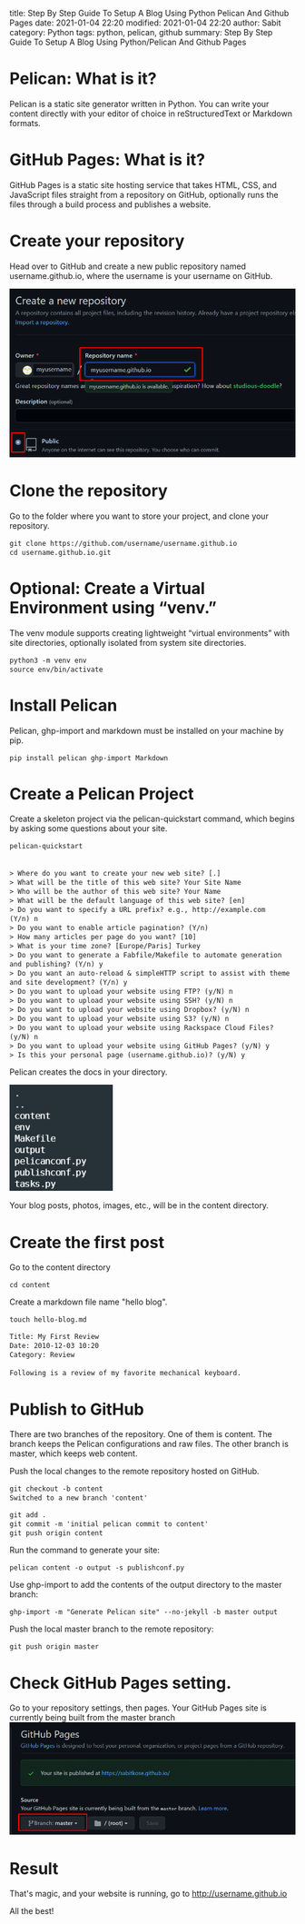 title: Step By Step Guide To Setup A Blog Using Python Pelican And Github Pages
date: 2021-01-04 22:20
modified: 2021-01-04 22:20
author: Sabit
category: Python
tags: python, pelican, github
summary: Step By Step Guide To Setup A Blog Using Python/Pelican And Github Pages


# Pelican: What is it?
Pelican is a static site generator written in Python. You can write your content directly with your editor of choice in reStructuredText or Markdown formats.

# GitHub Pages: What is it?
GitHub Pages is a static site hosting service that takes HTML, CSS, and JavaScript files straight from a repository on GitHub, optionally runs the files through a build process and publishes a website.

# Create your repository
Head over to GitHub and create a new public repository named username.github.io, where the username is your username on GitHub.

![GitHub Pages Create A New Repository](images/github-pages-create-a-new-repository.png)

# Clone the repository
Go to the folder where you want to store your project, and clone your repository.

```
git clone https://github.com/username/username.github.io
cd username.github.io.git

```

# Optional: Create a Virtual Environment using “venv.”
The venv module supports creating lightweight “virtual environments” with site directories, optionally isolated from system site directories.

```
python3 -m venv env
source env/bin/activate

```

# Install Pelican
Pelican, ghp-import and markdown must be installed on your machine by pip.

```
pip install pelican ghp-import Markdown

```

# Create a Pelican Project
Create a skeleton project via the pelican-quickstart command, which begins by asking some questions about your site.

```
pelican-quickstart


> Where do you want to create your new web site? [.]  
> What will be the title of this web site? Your Site Name
> Who will be the author of this web site? Your Name
> What will be the default language of this web site? [en]
> Do you want to specify a URL prefix? e.g., http://example.com   (Y/n) n
> Do you want to enable article pagination? (Y/n)
> How many articles per page do you want? [10]
> What is your time zone? [Europe/Paris] Turkey
> Do you want to generate a Fabfile/Makefile to automate generation and publishing? (Y/n) y
> Do you want an auto-reload & simpleHTTP script to assist with theme and site development? (Y/n) y
> Do you want to upload your website using FTP? (y/N) n
> Do you want to upload your website using SSH? (y/N) n
> Do you want to upload your website using Dropbox? (y/N) n
> Do you want to upload your website using S3? (y/N) n
> Do you want to upload your website using Rackspace Cloud Files? (y/N) n
> Do you want to upload your website using GitHub Pages? (y/N) y
> Is this your personal page (username.github.io)? (y/N) y

```


Pelican creates the docs in your directory.

![Pelican Directory](images/pelican-directory.png)

Your blog posts, photos, images, etc., will be in the content directory.

# Create the first post
Go to the content directory

```
cd content

```

Create a markdown file name "hello blog".

```
touch hello-blog.md

```

```
Title: My First Review
Date: 2010-12-03 10:20
Category: Review

Following is a review of my favorite mechanical keyboard.

```

# Publish to GitHub
There are two branches of the repository.
One of them is content. The branch keeps the Pelican configurations and raw files. 
The other branch is master, which keeps web content.

Push the local changes to the remote repository hosted on GitHub.
```
git checkout -b content
Switched to a new branch 'content'

```

```
git add .
git commit -m 'initial pelican commit to content'
git push origin content

```
Run the command to generate your site:
```
pelican content -o output -s publishconf.py

```
Use ghp-import to add the contents of the output directory to the master branch:
```
ghp-import -m "Generate Pelican site" --no-jekyll -b master output

```
Push the local master branch to the remote repository:
```
git push origin master

```
# Check GitHub Pages setting. 

Go to your repository settings, then pages.
Your GitHub Pages site is currently being built from the master branch
![GitHub Pages Settings](images/github-pages-settings.png)

# Result
That's magic, and your website is running, go to http://username.github.io

All the best!
